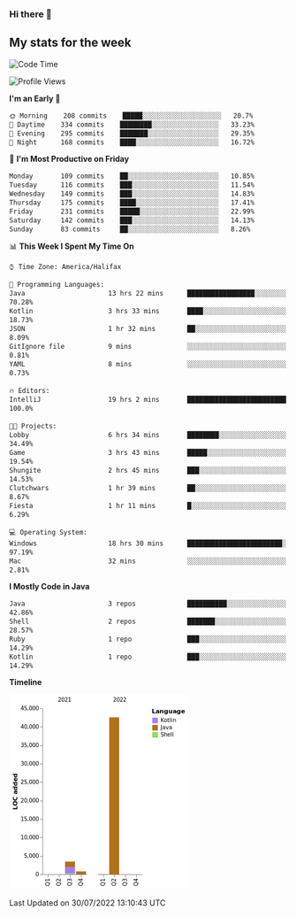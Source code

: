 ### Hi there 👋

## My stats for the week
<!--START_SECTION:waka-->
![Code Time](http://img.shields.io/badge/Code%20Time-343%20hrs%2035%20mins-blue)

![Profile Views](http://img.shields.io/badge/Profile%20Views-0-blue)

**I'm an Early 🐤** 

```text
🌞 Morning    208 commits    █████░░░░░░░░░░░░░░░░░░░░   20.7% 
🌆 Daytime    334 commits    ████████░░░░░░░░░░░░░░░░░   33.23% 
🌃 Evening    295 commits    ███████░░░░░░░░░░░░░░░░░░   29.35% 
🌙 Night      168 commits    ████░░░░░░░░░░░░░░░░░░░░░   16.72%

```
📅 **I'm Most Productive on Friday** 

```text
Monday       109 commits    ██░░░░░░░░░░░░░░░░░░░░░░░   10.85% 
Tuesday      116 commits    ███░░░░░░░░░░░░░░░░░░░░░░   11.54% 
Wednesday    149 commits    ███░░░░░░░░░░░░░░░░░░░░░░   14.83% 
Thursday     175 commits    ████░░░░░░░░░░░░░░░░░░░░░   17.41% 
Friday       231 commits    █████░░░░░░░░░░░░░░░░░░░░   22.99% 
Saturday     142 commits    ███░░░░░░░░░░░░░░░░░░░░░░   14.13% 
Sunday       83 commits     ██░░░░░░░░░░░░░░░░░░░░░░░   8.26%

```


📊 **This Week I Spent My Time On** 

```text
⌚︎ Time Zone: America/Halifax

💬 Programming Languages: 
Java                     13 hrs 22 mins      █████████████████░░░░░░░░   70.28% 
Kotlin                   3 hrs 33 mins       ████░░░░░░░░░░░░░░░░░░░░░   18.73% 
JSON                     1 hr 32 mins        ██░░░░░░░░░░░░░░░░░░░░░░░   8.09% 
GitIgnore file           9 mins              ░░░░░░░░░░░░░░░░░░░░░░░░░   0.81% 
YAML                     8 mins              ░░░░░░░░░░░░░░░░░░░░░░░░░   0.73%

🔥 Editors: 
IntelliJ                 19 hrs 2 mins       █████████████████████████   100.0%

🐱‍💻 Projects: 
Lobby                    6 hrs 34 mins       ████████░░░░░░░░░░░░░░░░░   34.49% 
Game                     3 hrs 43 mins       █████░░░░░░░░░░░░░░░░░░░░   19.54% 
Shungite                 2 hrs 45 mins       ███░░░░░░░░░░░░░░░░░░░░░░   14.53% 
Clutchwars               1 hr 39 mins        ██░░░░░░░░░░░░░░░░░░░░░░░   8.67% 
Fiesta                   1 hr 11 mins        █░░░░░░░░░░░░░░░░░░░░░░░░   6.29%

💻 Operating System: 
Windows                  18 hrs 30 mins      ████████████████████████░   97.19% 
Mac                      32 mins             ░░░░░░░░░░░░░░░░░░░░░░░░░   2.81%

```

**I Mostly Code in Java** 

```text
Java                     3 repos             ██████████░░░░░░░░░░░░░░░   42.86% 
Shell                    2 repos             ███████░░░░░░░░░░░░░░░░░░   28.57% 
Ruby                     1 repo              ███░░░░░░░░░░░░░░░░░░░░░░   14.29% 
Kotlin                   1 repo              ███░░░░░░░░░░░░░░░░░░░░░░   14.29%

```


**Timeline**

![Chart not found](https://raw.githubusercontent.com/lyndseyy/lyndseyy/main/charts/bar_graph.png) 


 Last Updated on 30/07/2022 13:10:43 UTC
<!--END_SECTION:waka-->